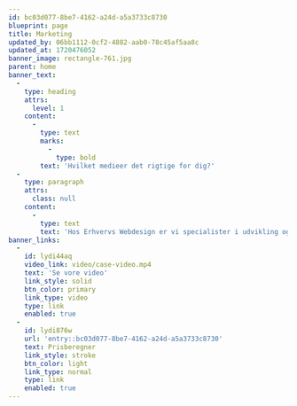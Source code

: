 ```yaml
---
id: bc03d077-8be7-4162-a24d-a5a3733c8730
blueprint: page
title: Marketing
updated_by: 06bb1112-0cf2-4882-aab0-78c45af5aa8c
updated_at: 1720476052
banner_image: rectangle-761.jpg
parent: home
banner_text:
  -
    type: heading
    attrs:
      level: 1
    content:
      -
        type: text
        marks:
          -
            type: bold
        text: 'Hvilket medieer det rigtige for dig?'
  -
    type: paragraph
    attrs:
      class: null
    content:
      -
        type: text
        text: 'Hos Erhvervs Webdesign er vi specialister i udvikling og design af websites samt eksperter i online markedsføring. Vores kundeerfaringer spænder bredt, lige fra den lille håndværker til små og mellemstore virksomheder.'
banner_links:
  -
    id: lydi44aq
    video_link: video/case-video.mp4
    text: 'Se vore video'
    link_style: solid
    btn_color: primary
    link_type: video
    type: link
    enabled: true
  -
    id: lydi876w
    url: 'entry::bc03d077-8be7-4162-a24d-a5a3733c8730'
    text: Prisberegner
    link_style: stroke
    btn_color: light
    link_type: normal
    type: link
    enabled: true
---
```

